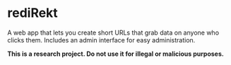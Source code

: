 # rediRekt

A web app that lets you create short URLs that grab data on anyone who clicks them. Includes an admin interface for easy administration.

**This is a research project. Do not use it for illegal or malicious purposes.**
